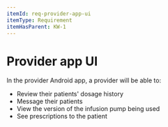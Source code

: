 ```yaml
---
itemId: req-provider-app-ui
itemType: Requirement
itemHasParent: KW-1
---
```


# Provider app UI

In the provider Android app, a provider will be able to:

* Review their patients' dosage history
* Message their patients
* View the version of the infusion pump being used
* See prescriptions to the patient

